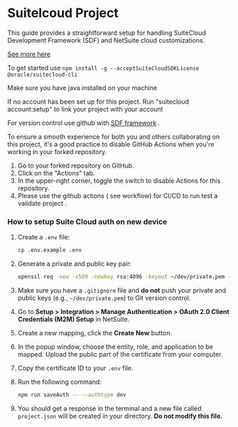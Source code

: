 # Suitelcoud Project

This guide provides a straightforward setup for handling SuiteCloud Development Framework (SDF) and NetSuite cloud customizations.


[See more here](https://www.npmjs.com/package/@oracle/suitecloud-cli)

To get started use ```npm install -g --acceptSuiteCloudSDKLicense @oracle/suitecloud-cli```

Make sure you have java installed on your machine 


If no account has been set up for this project. Run "suitecloud account:setup" to link your project with your account


For version control use github with [SDF framework](https://docs.oracle.com/en/cloud/saas/netsuite/ns-online-help/chapter_4702622163.html#SuiteCloud-Development-Framework-Overview) . 

To ensure a smooth experience for both you and others collaborating on this project,
it's a good practice to disable GitHub Actions when you're working in your forked repository.

1. Go to your forked repository on GitHub.
2. Click on the "Actions" tab.
3. In the upper-right corner, toggle the switch to disable Actions for this repository.
4. Please use the github actions ( see workflow) for CI/CD to run test a validate project .


### How to setup Suite Cloud auth on new device 

1. Create a `.env` file:
    ```bash
    cp .env.example .env
    ```

2. Generate a private and public key pair:
    ```bash
    openssl req -new -x509 -newkey rsa:4096 -keyout ~/dev/private.pem -sigopt rsa_padding_mode:pss -sha256 -sigopt rsa_pss_saltlen:64 -out public.pem -nodes -days 365
    ```

3. Make sure you have a `.gitignore` file and **do not** push your private and public keys (e.g., `~/dev/private.pem`) to Git version control.

4. Go to **Setup > Integration > Manage Authentication > OAuth 2.0 Client Credentials (M2M) Setup** in NetSuite.

5. Create a new mapping, click the **Create New** button.

6. In the popup window, choose the entity, role, and application to be mapped. Upload the public part of the certificate from your computer.

7. Copy the certificate ID to your `.env` file.

8. Run the following command:
    ```bash
    npm run saveAuth -- --authtype dev
9. You should get a response in the terminal and a new file called `project.json` will be created in your directory. **Do not modify this file.**
